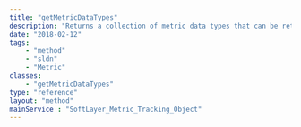 ```yaml
---
title: "getMetricDataTypes"
description: "Returns a collection of metric data types that can be retrieved for a metric tracking object. "
date: "2018-02-12"
tags:
    - "method"
    - "sldn"
    - "Metric"
classes:
    - "getMetricDataTypes"
type: "reference"
layout: "method"
mainService : "SoftLayer_Metric_Tracking_Object"
---
```

